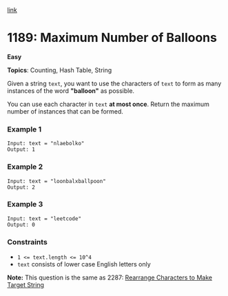 [link](https://leetcode.com/problems/maximum-number-of-balloons/)

# 1189: Maximum Number of Balloons

**Easy**

**Topics**: Counting, Hash Table, String

Given a string `text`, you want to use the characters of `text` to form as many instances of the word **"balloon"** as possible.

You can use each character in `text` **at most once**. Return the maximum number of instances that can be formed.

### Example 1

```
Input: text = "nlaebolko"
Output: 1
```

### Example 2

```
Input: text = "loonbalxballpoon"
Output: 2
```

### Example 3

```
Input: text = "leetcode"
Output: 0
```

### Constraints

- `1 <= text.length <= 10^4`
- `text` consists of lower case English letters only

**Note:** This question is the same as 2287: [Rearrange Characters to Make Target String](https://leetcode.com/problems/rearrange-characters-to-make-target-string/description/)
